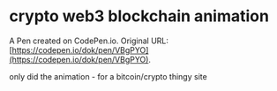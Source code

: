 # crypto web3 blockchain animation

A Pen created on CodePen.io. Original URL: [https://codepen.io/dok/pen/VBgPYO](https://codepen.io/dok/pen/VBgPYO).

only did the animation - for a bitcoin/crypto thingy site
